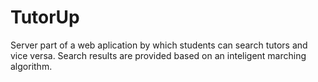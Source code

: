 # TutorUp
Server part of a web aplication by which students can search tutors and vice versa. Search results are provided based on an inteligent marching algorithm.
